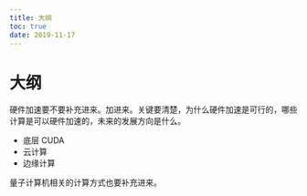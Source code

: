 ```yaml
---
title: 大纲
toc: true
date: 2019-11-17
---
```

# 大纲

硬件加速要不要补充进来。加进来。关键要清楚，为什么硬件加速是可行的，哪些计算是可以硬件加速的，未来的发展方向是什么。

- 底层 CUDA
- 云计算
- 边缘计算


量子计算机相关的计算方式也要补充进来。
